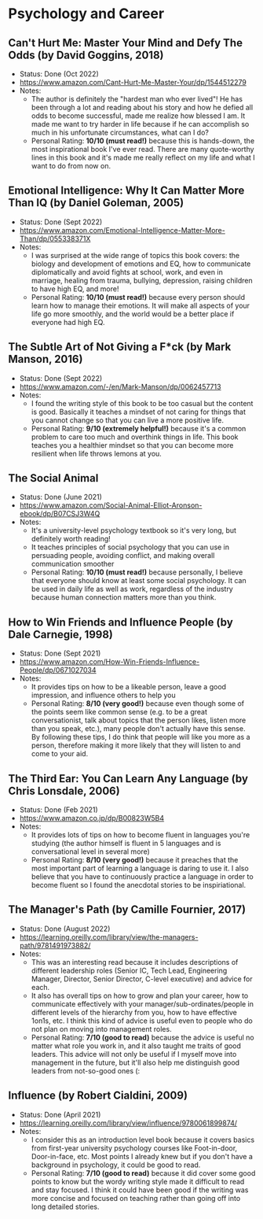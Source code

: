# Psychology and Career

## Can't Hurt Me: Master Your Mind and Defy The Odds (by David Goggins, 2018)
- Status: Done (Oct 2022)
- https://www.amazon.com/Cant-Hurt-Me-Master-Your/dp/1544512279
- Notes:
	- The author is definitely the "hardest man who ever lived"! He has been through a lot and reading about his story and how he defied all odds to become successful, made me realize how blessed I am. It made me want to try harder in life because if he can accomplish so much in his unfortunate circumstances, what can I do?
	- Personal Rating: **10/10 (must read!)** because this is hands-down, the most inspirational book I've ever read. There are many quote-worthy lines in this book and it's made me really reflect on my life and what I want to do from now on.

## Emotional Intelligence: Why It Can Matter More Than IQ (by Daniel Goleman, 2005)
- Status: Done (Sept 2022)
- https://www.amazon.com/Emotional-Intelligence-Matter-More-Than/dp/055338371X
- Notes:
	- I was surprised at the wide range of topics this book covers: the biology and development of emotions and EQ, how to communicate diplomatically and avoid fights at school, work, and even in marriage, healing from trauma, bullying, depression, raising children to have high EQ, and more!
	- Personal Rating: **10/10 (must read!)** because every person should learn how to manage their emotions. It will make all aspects of your life go more smoothly, and the world would be a better place if everyone had high EQ.

## The Subtle Art of Not Giving a F*ck (by Mark Manson, 2016)
- Status: Done (Sept 2022)
- https://www.amazon.com/-/en/Mark-Manson/dp/0062457713
- Notes:
	- I found the writing style of this book to be too casual but the content is good. Basically it teaches a mindset of not caring for things that you cannot change so that you can live a more positive life.
	- Personal Rating: **9/10 (extremely helpful!)** because it's a common problem to care too much and overthink things in life. This book teaches you a healthier mindset so that you can become more resilient when life throws lemons at you.

## The Social Animal
- Status: Done (June 2021)
- https://www.amazon.com/Social-Animal-Elliot-Aronson-ebook/dp/B07CSJ3W4Q
- Notes:
	- It's a university-level psychology textbook so it's very long, but definitely worth reading!
	- It teaches principles of social psychology that you can use in persuading people, avoiding conflict, and making overall communication smoother
	- Personal Rating: **10/10 (must read!)** because personally, I believe that everyone should know at least some social psychology. It can be used in daily life as well as work, regardless of the industry because human connection matters more than you think.

## How to Win Friends and Influence People (by Dale Carnegie, 1998)
- Status: Done (Sept 2021)
- https://www.amazon.com/How-Win-Friends-Influence-People/dp/0671027034
- Notes:
	- It provides tips on how to be a likeable person, leave a good impression, and influence others to help you
	- Personal Rating: **8/10 (very good!)** because even though some of the points seem like common sense (e.g. to be a great conversationist, talk about topics that the person likes, listen more than you speak, etc.), many people don't actually have this sense. By following these tips, I do think that people will like you more as a person, therefore making it more likely that they will listen to and come to your aid.

## The Third Ear: You Can Learn Any Language (by Chris Lonsdale, 2006)
- Status: Done (Feb 2021)
- https://www.amazon.co.jp/dp/B00823W5B4
- Notes:
	- It provides lots of tips on how to become fluent in languages you're studying (the author himself is fluent in 5 languages and is conversational level in several more)
	- Personal Rating: **8/10 (very good!)** because it preaches that the most important part of learning a language is daring to use it. I also believe that you have to continuously practice a language in order to become fluent so I found the anecdotal stories to be inspiriational.

## The Manager's Path (by Camille Fournier, 2017)
- Status: Done (August 2022)
- https://learning.oreilly.com/library/view/the-managers-path/9781491973882/
- Notes:
	- This was an interesting read because it includes descriptions of different leadership roles (Senior IC, Tech Lead, Engineering Manager, Director, Senior Director, C-level executive) and advice for each.
	- It also has overall tips on how to grow and plan your career, how to communicate effectively with your manager/sub-ordinates/people in different levels of the hierarchy from you, how to have effective 1on1s, etc. I think this kind of advice is useful even to people who do not plan on moving into management roles.
	- Personal Rating: **7/10 (good to read)** because the advice is useful no matter what role you work in, and it also taught me traits of good leaders. This advice will not only be useful if I myself move into management in the future, but it'll also help me distinguish good leaders from not-so-good ones (:

## Influence (by Robert Cialdini, 2009)
- Status: Done (April 2021)
- https://learning.oreilly.com/library/view/influence/9780061899874/
- Notes:
	- I consider this as an introduction level book because it covers basics from first-year university psychology courses like Foot-in-door, Door-in-face, etc. Most points I already knew but if you don't have a background in psychology, it could be good to read.
	- Personal Rating: **7/10 (good to read)** because it did cover some good points to know but the wordy writing style made it difficult to read and stay focused. I think it could have been good if the writing was more concise and focused on teaching rather than going off into long detailed stories.
